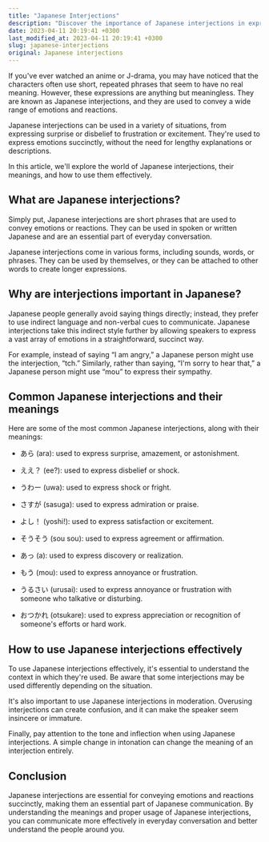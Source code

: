 ```yaml
---
title: "Japanese Interjections"
description: "Discover the importance of Japanese interjections in expressing emotions and learn how to use them effectively in everyday conversations."
date: 2023-04-11 20:19:41 +0300
last_modified_at: 2023-04-11 20:19:41 +0300
slug: japanese-interjections
original: Japanese interjections
---
```

If you've ever watched an anime or J-drama, you may have noticed that the characters often use short, repeated phrases that seem to have no real meaning. However, these expressions are anything but meaningless. They are known as Japanese interjections, and they are used to convey a wide range of emotions and reactions.

Japanese interjections can be used in a variety of situations, from expressing surprise or disbelief to frustration or excitement. They're used to express emotions succinctly, without the need for lengthy explanations or descriptions.

In this article, we'll explore the world of Japanese interjections, their meanings, and how to use them effectively.

## What are Japanese interjections?

Simply put, Japanese interjections are short phrases that are used to convey emotions or reactions. They can be used in spoken or written Japanese and are an essential part of everyday conversation.

Japanese interjections come in various forms, including sounds, words, or phrases. They can be used by themselves, or they can be attached to other words to create longer expressions.

## Why are interjections important in Japanese?

Japanese people generally avoid saying things directly; instead, they prefer to use indirect language and non-verbal cues to communicate. Japanese interjections take this indirect style further by allowing speakers to express a vast array of emotions in a straightforward, succinct way.

For example, instead of saying “I am angry,” a Japanese person might use the interjection, “tch.” Similarly, rather than saying, “I'm sorry to hear that,” a Japanese person might use “mou” to express their sympathy.

## Common Japanese interjections and their meanings

Here are some of the most common Japanese interjections, along with their meanings:

- あら (ara): used to express surprise, amazement, or astonishment.

- ええ？ (ee?): used to express disbelief or shock.

- うわー (uwa): used to express shock or fright.

- さすが (sasuga): used to express admiration or praise.

- よし！ (yoshi!): used to express satisfaction or excitement.

- そうそう (sou sou): used to express agreement or affirmation.

- あっ (a): used to express discovery or realization.

- もう (mou): used to express annoyance or frustration.

- うるさい (urusai): used to express annoyance or frustration with someone who talkative or disturbing.

- おつかれ (otsukare): used to express appreciation or recognition of someone's efforts or hard work.

## How to use Japanese interjections effectively

To use Japanese interjections effectively, it's essential to understand the context in which they're used. Be aware that some interjections may be used differently depending on the situation.

It's also important to use Japanese interjections in moderation. Overusing interjections can create confusion, and it can make the speaker seem insincere or immature.

Finally, pay attention to the tone and inflection when using Japanese interjections. A simple change in intonation can change the meaning of an interjection entirely.

## Conclusion

Japanese interjections are essential for conveying emotions and reactions succinctly, making them an essential part of Japanese communication. By understanding the meanings and proper usage of Japanese interjections, you can communicate more effectively in everyday conversation and better understand the people around you.